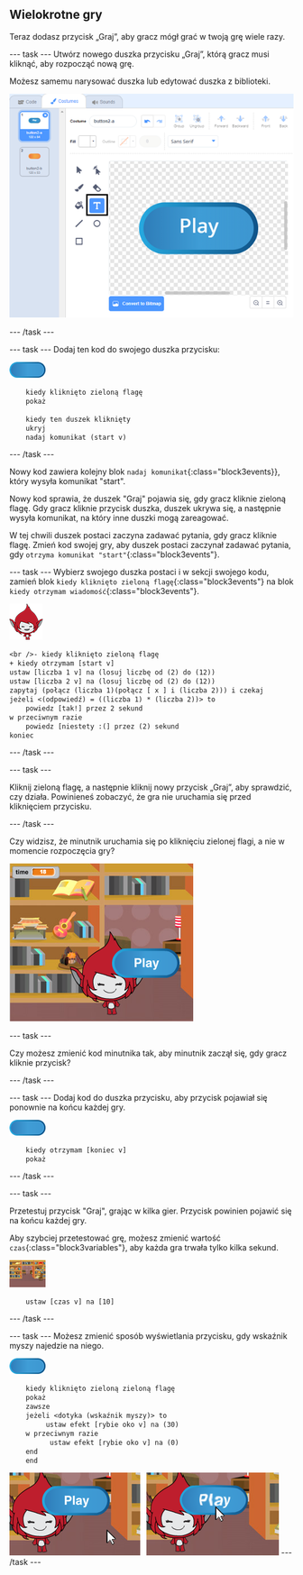 ## Wielokrotne gry

Teraz dodasz przycisk „Graj”, aby gracz mógł grać w twoją grę wiele razy.

\--- task \--- Utwórz nowego duszka przycisku „Graj”, którą gracz musi kliknąć, aby rozpocząć nową grę.

Możesz samemu narysować duszka lub edytować duszka z biblioteki.

![Obraz przycisku odtwarzania](images/brain-play.png)

\--- /task \---

\--- task \--- Dodaj ten kod do swojego duszka przycisku:

![Przycisk duszka](images/button-sprite.png)

```blocks3
    kiedy kliknięto zieloną flagę
    pokaż

    kiedy ten duszek kliknięty
    ukryj
    nadaj komunikat (start v)
```

\--- /task \---

Nowy kod zawiera kolejny blok `nadaj komunikat`{:class="block3events}}, który wysyła komunikat "start".

Nowy kod sprawia, że duszek "Graj" pojawia się, gdy gracz kliknie zieloną flagę. Gdy gracz kliknie przycisk duszka, duszek ukrywa się, a następnie wysyła komunikat, na który inne duszki mogą zareagować.

W tej chwili duszek postaci zaczyna zadawać pytania, gdy gracz kliknie flagę. Zmień kod swojej gry, aby duszek postaci zaczynał zadawać pytania, gdy `otrzyma komunikat "start"`{:class="block3events"}.

\--- task \--- Wybierz swojego duszka postaci i w sekcji swojego kodu, zamień blok `kiedy kliknięto zieloną flagę`{:class="block3events"} na blok `kiedy otrzymam wiadomość`{:class="block3events"}.

![Duszek postaci](images/giga-sprite.png)

```blocks3
<br />- kiedy kliknięto zieloną flagę
+ kiedy otrzymam [start v]
ustaw [liczba 1 v] na (losuj liczbę od (2) do (12))
ustaw [liczba 2 v] na (losuj liczbę od (2) do (12))
zapytaj (połącz (liczba 1)(połącz [ x ] i (liczba 2))) i czekaj
jeżeli <(odpowiedź) = ((liczba 1) * (liczba 2))> to
    powiedz [tak!] przez 2 sekund 
w przeciwnym razie
    powiedz [niestety :(] przez (2) sekund
koniec
```

\--- /task \---

\--- task \---

Kliknij zieloną flagę, a następnie kliknij nowy przycisk „Graj”, aby sprawdzić, czy działa. Powinieneś zobaczyć, że gra nie uruchamia się przed kliknięciem przycisku.

\--- /task \---

Czy widzisz, że minutnik uruchamia się po kliknięciu zielonej flagi, a nie w momencie rozpoczęcia gry?

![Minutnik został uruchomiony](images/brain-timer-bug.png)

\--- task \---

Czy możesz zmienić kod minutnika tak, aby minutnik zaczął się, gdy gracz kliknie przycisk?

\--- /task \---

\--- task \--- Dodaj kod do duszka przycisku, aby przycisk pojawiał się ponownie na końcu każdej gry.

![Duszek przycisku](images/button-sprite.png)

```blocks3
    kiedy otrzymam [koniec v]
    pokaż
```

\--- /task \---

\--- task \---

Przetestuj przycisk "Graj", grając w kilka gier. Przycisk powinien pojawić się na końcu każdej gry.

Aby szybciej przetestować grę, możesz zmienić wartość `czas`{:class="block3variables"}, aby każda gra trwała tylko kilka sekund.

![Scena](images/stage-sprite.png)

```blocks3
    ustaw [czas v] na [10]
```

\--- /task \---

\--- task \--- Możesz zmienić sposób wyświetlania przycisku, gdy wskaźnik myszy najedzie na niego.

![Przycisk](images/button-sprite.png)

```blocks3
    kiedy kliknięto zieloną zieloną flagę
    pokaż
    zawsze 
    jeżeli <dotyka (wskaźnik myszy)> to 
         ustaw efekt [rybie oko v] na (30)
    w przeciwnym razie
          ustaw efekt [rybie oko v] na (0)
    end
    end
```

![zrzut ekranu](images/brain-fisheye.png) \--- /task \---